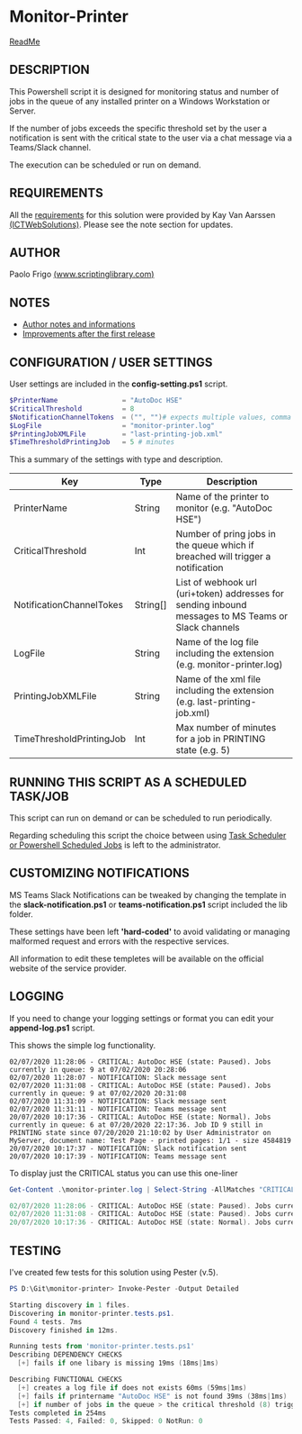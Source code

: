 # Monitor-Printer

[ReadMe](README.md)

## DESCRIPTION

This Powershell script it is designed for monitoring status and number of jobs in the queue of any installed printer on a Windows Workstation or Server.

If the number of jobs exceeds the specific threshold set by the user a notification is sent with the critical state to the user via a chat message via a Teams/Slack channel.

The execution can be scheduled or run on demand.

## REQUIREMENTS

All the [requirements](doc/requirements.md) for this solution were provided by Kay Van Aarssen [(ICTWebSolutions)](www.ictwebsolution.nl). Please see the note section for updates.

## AUTHOR
Paolo Frigo [(www.scriptinglibrary.com)](https://www.scriptinglibrary.com)

## NOTES

* [Author notes and informations](doc/notes.md)
* [Improvements after the first release](doc/improvements.md)

## CONFIGURATION / USER SETTINGS

User settings are included in the __config-setting.ps1__ script.

```powershell
$PrinterName                = "AutoDoc HSE"
$CriticalThreshold          = 8 
$NotificationChannelTokens  = ("", "")# expects multiple values, comma separated like https://hooks.slack.com/... or https://outlook.office.com/webhook/...
$LogFile                    = "monitor-printer.log"
$PrintingJobXMLFile         = "last-printing-job.xml"
$TimeThresholdPrintingJob   = 5 # minutes
```

This a summary of the settings with type and description.

|Key|Type|Description|
|---|---|---|
|PrinterName| String | Name of the printer to monitor (e.g. "AutoDoc HSE") |
|CriticalThreshold|Int| Number of pring jobs in the queue which if breached will trigger a notification|
|NotificationChannelTokes|String[]|List of webhook url (uri+token) addresses for sending inbound messages to MS Teams or Slack channels|
|LogFile|String|Name of the log file including the extension (e.g. monitor-printer.log)|
|PrintingJobXMLFile|String|Name of the xml file including the extension (e.g. last-printing-job.xml)|
|TimeThresholdPrintingJob|Int|Max number of minutes for a job in PRINTING state (e.g. 5)|

## RUNNING THIS SCRIPT AS A SCHEDULED TASK/JOB

This script can run on demand or can be scheduled to run periodically.

Regarding scheduling this script the choice between using [Task Scheduler or Powershell Scheduled Jobs](https://devblogs.microsoft.com/scripting/using-scheduled-tasks-and-scheduled-jobs-in-powershell/) is left to the administrator.


## CUSTOMIZING NOTIFICATIONS
MS Teams Slack Notifications can be tweaked by changing the template in the __slack-notification.ps1__ or __teams-notification.ps1__ script included the lib folder.

These settings have been left __'hard-coded'__ to avoid validating or managing malformed request and errors with the respective services. 

All information to edit these templetes will be available on the official website of the service provider.

## LOGGING

If you need to change your logging settings or format you can edit your __append-log.ps1__ script.

This shows the simple log functionality. 

```
02/07/2020 11:28:06 - CRITICAL: AutoDoc HSE (state: Paused). Jobs currently in queue: 9 at 07/02/2020 20:28:06
02/07/2020 11:28:07 - NOTIFICATION: Slack message sent
02/07/2020 11:31:08 - CRITICAL: AutoDoc HSE (state: Paused). Jobs currently in queue: 9 at 07/02/2020 20:31:08
02/07/2020 11:31:09 - NOTIFICATION: Slack message sent
02/07/2020 11:31:11 - NOTIFICATION: Teams message sent
20/07/2020 10:17:36 - CRITICAL: AutoDoc HSE (state: Normal). Jobs currently in queue: 6 at 07/20/2020 22:17:36. Job ID 9 still in PRINTING state since 07/20/2020 21:10:02 by User Administrator on MyServer, document name: Test Page - printed pages: 1/1 - size 4584819
20/07/2020 10:17:37 - NOTIFICATION: Slack notification sent
20/07/2020 10:17:39 - NOTIFICATION: Teams message sent

```

To display just the CRITICAL status you can use this one-liner

```powershell
Get-Content .\monitor-printer.log | Select-String -AllMatches "CRITICAL"

02/07/2020 11:28:06 - CRITICAL: AutoDoc HSE (state: Paused). Jobs currently in queue: 9 at 07/02/2020 23:28:06
02/07/2020 11:31:08 - CRITICAL: AutoDoc HSE (state: Paused). Jobs currently in queue: 9 at 07/02/2020 23:31:08
20/07/2020 10:17:36 - CRITICAL: AutoDoc HSE (state: Normal). Jobs currently in queue: 6 at 07/20/2020 22:17:36. Job ID 9 still in PRINTING state since 07/20/2020 21:10:02 by User Administrator on MyServer, document name: Test Page - printed pages: 1/1 - size 4584819
```

## TESTING 

I've created few tests for this solution using Pester (v.5).

```powershell
PS D:\Git\monitor-printer> Invoke-Pester -Output Detailed

Starting discovery in 1 files.
Discovering in monitor-printer.tests.ps1.
Found 4 tests. 7ms
Discovery finished in 12ms.

Running tests from 'monitor-printer.tests.ps1'
Describing DEPENDENCY CHECKS
  [+] fails if one libary is missing 19ms (18ms|1ms)

Describing FUNCTIONAL CHECKS
  [+] creates a log file if does not exists 60ms (59ms|1ms)
  [+] fails if printername "AutoDoc HSE" is not found 39ms (38ms|1ms)
  [+] if number of jobs in the queue > the critical threshold (8) trigger the notifications 46ms (46ms|1ms)
Tests completed in 254ms
Tests Passed: 4, Failed: 0, Skipped: 0 NotRun: 0
```
